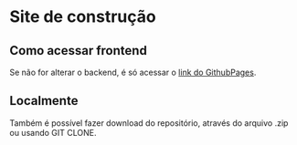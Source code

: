 # Site de construção

## Como acessar frontend
Se não for alterar o backend, é só acessar o [link do GithubPages](https://murillocorrea.github.io/WYDEN-PROJECT-CONSTRUCTION-WEBSITE/).

## Localmente
Também é possível fazer download do repositório, através do arquivo .zip ou usando GIT CLONE.
